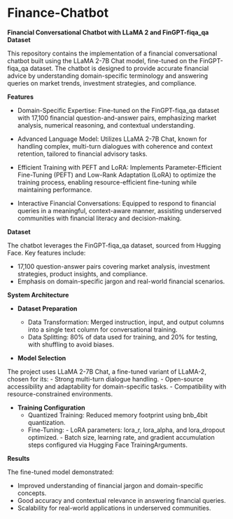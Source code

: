 # Finance-Chatbot
**Financial Conversational Chatbot with LLaMA 2 and FinGPT-fiqa_qa Dataset**

This repository contains the implementation of a financial conversational chatbot built using the LLaMA 2-7B Chat model, fine-tuned on the FinGPT-fiqa_qa dataset. The chatbot is designed to provide accurate financial advice by understanding domain-specific terminology and answering queries on market trends, investment strategies, and compliance.

**Features**
- Domain-Specific Expertise: Fine-tuned on the FinGPT-fiqa_qa dataset with 17,100 financial question-and-answer pairs, emphasizing market analysis, numerical reasoning, and contextual understanding.

- Advanced Language Model: Utilizes LLaMA 2-7B Chat, known for handling complex, multi-turn dialogues with coherence and context retention, tailored to financial advisory tasks.

- Efficient Training with PEFT and LoRA: Implements Parameter-Efficient Fine-Tuning (PEFT) and Low-Rank Adaptation (LoRA) to optimize the training process, enabling resource-efficient fine-tuning while maintaining performance.

- Interactive Financial Conversations: Equipped to respond to financial queries in a meaningful, context-aware manner, assisting underserved communities with financial literacy and decision-making.

**Dataset**

The chatbot leverages the FinGPT-fiqa_qa dataset, sourced from Hugging Face. Key features include:
- 17,100 question-answer pairs covering market analysis, investment strategies, product insights, and compliance.
- Emphasis on domain-specific jargon and real-world financial scenarios.
  
**System Architecture**
- **Dataset Preparation**

    - Data Transformation: Merged instruction, input, and output columns into a single text column for conversational training.
    - Data Splitting: 80% of data used for training, and 20% for testing, with shuffling to avoid biases.
- **Model Selection**

The project uses LLaMA 2-7B Chat, a fine-tuned variant of LLaMA-2, chosen for its:
    - Strong multi-turn dialogue handling.
    - Open-source accessibility and adaptability for domain-specific tasks.
    - Compatibility with resource-constrained environments.
- **Training Configuration**
   - Quantized Training: Reduced memory footprint using bnb_4bit quantization.
   - Fine-Tuning:
         - LoRA parameters: lora_r, lora_alpha, and lora_dropout optimized.
         - Batch size, learning rate, and gradient accumulation steps configured via Hugging Face TrainingArguments.

**Results**

The fine-tuned model demonstrated:
- Improved understanding of financial jargon and domain-specific concepts.
- Good accuracy and contextual relevance in answering financial queries.
- Scalability for real-world applications in underserved communities.
